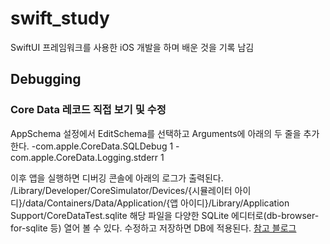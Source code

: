 # swift_study
SwiftUI 프레임워크를 사용한 iOS 개발을 하며 배운 것을 기록 남김

## Debugging
### Core Data 레코드 직접 보기 및 수정
AppSchema 설정에서 EditSchema를 선택하고 Arguments에 아래의 두 줄을 추가한다.
-com.apple.CoreData.SQLDebug 1
-com.apple.CoreData.Logging.stderr 1

이후 앱을 실행하면 디버깅 콘솔에 아래의 로그가 출력된다.
/Library/Developer/CoreSimulator/Devices/{시뮬레이터 아이디}/data/Containers/Data/Application/{앱 아이디}/Library/Application Support/CoreDataTest.sqlite
해당 파일을 다양한 SQLite 에디터로(db-browser-for-sqlite 등) 열어 볼 수 있다.
수정하고 저장하면 DB에 적용된다.
[참고 블로그](https://eastroot1590.tistory.com/entry/Core-Data-1)
